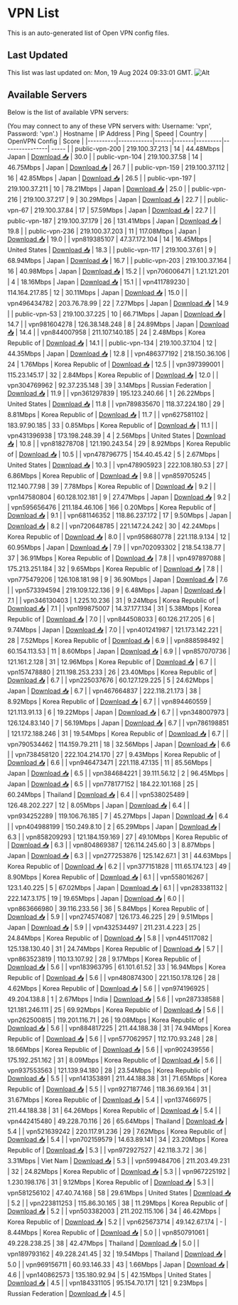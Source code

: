 # VPN List

This is an auto-generated list of Open VPN config files.

## Last Updated

This list was last updated on: Mon, 19 Aug 2024 09:33:01 GMT.
![Alt](https://repobeats.axiom.co/api/embed/186b98318ef1479477931607c1ad7d823f12451f.svg "Repobeats analytics image")

## Available Servers

Below is the list of available VPN servers:

(You may connect to any of these VPN servers with: Username: 'vpn', Password: 'vpn'.)
| Hostname | IP Address | Ping | Speed | Country | OpenVPN Config | Score |
|----------|------------|------|-------|---------|----------------| ----- |
| public-vpn-200 | 219.100.37.213 | 14 | 44.48Mbps | Japan | [Download 📥](./configs/server_0_JP.ovpn) | 30.0 |
| public-vpn-104 | 219.100.37.58 | 14 | 46.75Mbps | Japan | [Download 📥](./configs/server_1_JP.ovpn) | 26.7 |
| public-vpn-159 | 219.100.37.112 | 16 | 42.85Mbps | Japan | [Download 📥](./configs/server_2_JP.ovpn) | 26.5 |
| public-vpn-197 | 219.100.37.211 | 10 | 78.21Mbps | Japan | [Download 📥](./configs/server_3_JP.ovpn) | 25.0 |
| public-vpn-216 | 219.100.37.217 | 9 | 30.29Mbps | Japan | [Download 📥](./configs/server_4_JP.ovpn) | 22.7 |
| public-vpn-67 | 219.100.37.84 | 17 | 57.59Mbps | Japan | [Download 📥](./configs/server_5_JP.ovpn) | 22.7 |
| public-vpn-187 | 219.100.37.179 | 26 | 131.41Mbps | Japan | [Download 📥](./configs/server_6_JP.ovpn) | 19.8 |
| public-vpn-236 | 219.100.37.203 | 11 | 117.08Mbps | Japan | [Download 📥](./configs/server_7_JP.ovpn) | 19.0 |
| vpn819385107 | 47.37.172.104 | 14 | 16.45Mbps | United States | [Download 📥](./configs/server_8_US.ovpn) | 18.3 |
| public-vpn-117 | 219.100.37.61 | 9 | 68.94Mbps | Japan | [Download 📥](./configs/server_9_JP.ovpn) | 16.7 |
| public-vpn-203 | 219.100.37.164 | 16 | 40.98Mbps | Japan | [Download 📥](./configs/server_10_JP.ovpn) | 15.2 |
| vpn706006471 | 1.21.121.201 | 4 | 18.16Mbps | Japan | [Download 📥](./configs/server_11_JP.ovpn) | 15.1 |
| vpn411789230 | 114.164.217.85 | 12 | 30.11Mbps | Japan | [Download 📥](./configs/server_12_JP.ovpn) | 15.0 |
| vpn496434782 | 203.76.78.99 | 22 | 7.27Mbps | Japan | [Download 📥](./configs/server_13_JP.ovpn) | 14.9 |
| public-vpn-53 | 219.100.37.225 | 10 | 66.71Mbps | Japan | [Download 📥](./configs/server_14_JP.ovpn) | 14.7 |
| vpn981604278 | 126.38.148.248 | 8 | 24.89Mbps | Japan | [Download 📥](./configs/server_15_JP.ovpn) | 14.4 |
| vpn844007958 | 211.107.140.185 | 24 | 2.48Mbps | Korea Republic of | [Download 📥](./configs/server_16_KR.ovpn) | 14.1 |
| public-vpn-134 | 219.100.37.104 | 12 | 44.35Mbps | Japan | [Download 📥](./configs/server_17_JP.ovpn) | 12.8 |
| vpn486377192 | 218.150.36.106 | 24 | 1.76Mbps | Korea Republic of | [Download 📥](./configs/server_18_KR.ovpn) | 12.5 |
| vpn397399001 | 115.23.145.17 | 32 | 2.84Mbps | Korea Republic of | [Download 📥](./configs/server_19_KR.ovpn) | 12.0 |
| vpn304769962 | 92.37.235.148 | 39 | 3.14Mbps | Russian Federation | [Download 📥](./configs/server_20_RU.ovpn) | 11.9 |
| vpn361297839 | 195.123.240.66 | 1 | 26.22Mbps | United States | [Download 📥](./configs/server_21_US.ovpn) | 11.8 |
| vpn789835670 | 118.37.224.180 | 29 | 8.81Mbps | Korea Republic of | [Download 📥](./configs/server_22_KR.ovpn) | 11.7 |
| vpn627581102 | 183.97.90.185 | 33 | 0.85Mbps | Korea Republic of | [Download 📥](./configs/server_23_KR.ovpn) | 11.1 |
| vpn431396938 | 173.198.248.39 | 4 | 2.56Mbps | United States | [Download 📥](./configs/server_24_US.ovpn) | 10.8 |
| vpn818278708 | 121.190.243.54 | 29 | 8.92Mbps | Korea Republic of | [Download 📥](./configs/server_25_KR.ovpn) | 10.5 |
| vpn478796775 | 154.40.45.42 | 5 | 2.67Mbps | United States | [Download 📥](./configs/server_26_US.ovpn) | 10.3 |
| vpn478905923 | 222.108.180.53 | 27 | 6.86Mbps | Korea Republic of | [Download 📥](./configs/server_27_KR.ovpn) | 9.8 |
| vpn859705245 | 112.140.77.98 | 39 | 7.78Mbps | Korea Republic of | [Download 📥](./configs/server_28_KR.ovpn) | 9.2 |
| vpn147580804 | 60.128.102.181 | 9 | 27.47Mbps | Japan | [Download 📥](./configs/server_29_JP.ovpn) | 9.2 |
| vpn595656476 | 211.184.46.106 | 166 | 0.20Mbps | Korea Republic of | [Download 📥](./configs/server_30_KR.ovpn) | 9.1 |
| vpn681146352 | 118.86.237.172 | 17 | 9.50Mbps | Japan | [Download 📥](./configs/server_31_JP.ovpn) | 8.2 |
| vpn720648785 | 221.147.24.242 | 30 | 42.24Mbps | Korea Republic of | [Download 📥](./configs/server_32_KR.ovpn) | 8.0 |
| vpn958680778 | 221.118.9.134 | 12 | 60.95Mbps | Japan | [Download 📥](./configs/server_33_JP.ovpn) | 7.9 |
| vpn702093302 | 218.54.138.77 | 37 | 36.91Mbps | Korea Republic of | [Download 📥](./configs/server_34_KR.ovpn) | 7.8 |
| vpn497897088 | 175.213.251.184 | 32 | 9.65Mbps | Korea Republic of | [Download 📥](./configs/server_35_KR.ovpn) | 7.8 |
| vpn775479206 | 126.108.181.98 | 9 | 36.90Mbps | Japan | [Download 📥](./configs/server_36_JP.ovpn) | 7.6 |
| vpn573394594 | 219.109.122.136 | 9 | 6.48Mbps | Japan | [Download 📥](./configs/server_37_JP.ovpn) | 7.1 |
| vpn346130403 | 1.225.10.236 | 31 | 9.24Mbps | Korea Republic of | [Download 📥](./configs/server_38_KR.ovpn) | 7.1 |
| vpn199875007 | 14.37.177.134 | 31 | 5.38Mbps | Korea Republic of | [Download 📥](./configs/server_39_KR.ovpn) | 7.0 |
| vpn844508033 | 60.126.217.205 | 6 | 9.74Mbps | Japan | [Download 📥](./configs/server_40_JP.ovpn) | 7.0 |
| vpn401241987 | 121.173.142.221 | 28 | 7.52Mbps | Korea Republic of | [Download 📥](./configs/server_41_KR.ovpn) | 6.9 |
| vpn888598492 | 60.154.113.53 | 11 | 8.60Mbps | Japan | [Download 📥](./configs/server_42_JP.ovpn) | 6.9 |
| vpn857070736 | 121.161.2.128 | 31 | 12.96Mbps | Korea Republic of | [Download 📥](./configs/server_43_KR.ovpn) | 6.7 |
| vpn157478880 | 211.198.253.233 | 26 | 23.40Mbps | Korea Republic of | [Download 📥](./configs/server_44_KR.ovpn) | 6.7 |
| vpn225037676 | 60.127.129.225 | 5 | 24.62Mbps | Japan | [Download 📥](./configs/server_45_JP.ovpn) | 6.7 |
| vpn467664837 | 222.118.21.173 | 38 | 8.92Mbps | Korea Republic of | [Download 📥](./configs/server_46_KR.ovpn) | 6.7 |
| vpn894460559 | 121.113.91.13 | 6 | 19.22Mbps | Japan | [Download 📥](./configs/server_47_JP.ovpn) | 6.7 |
| vpn348007973 | 126.124.83.140 | 7 | 56.19Mbps | Japan | [Download 📥](./configs/server_48_JP.ovpn) | 6.7 |
| vpn786198851 | 121.172.188.246 | 31 | 19.54Mbps | Korea Republic of | [Download 📥](./configs/server_49_KR.ovpn) | 6.7 |
| vpn790534462 | 114.159.79.211 | 18 | 32.56Mbps | Japan | [Download 📥](./configs/server_50_JP.ovpn) | 6.6 |
| vpn738458120 | 222.104.214.170 | 27 | 9.43Mbps | Korea Republic of | [Download 📥](./configs/server_51_KR.ovpn) | 6.6 |
| vpn946473471 | 221.118.47.135 | 11 | 85.56Mbps | Japan | [Download 📥](./configs/server_52_JP.ovpn) | 6.5 |
| vpn384684221 | 39.111.56.12 | 2 | 96.45Mbps | Japan | [Download 📥](./configs/server_53_JP.ovpn) | 6.5 |
| vpn778177152 | 184.22.101.168 | 25 | 60.24Mbps | Thailand | [Download 📥](./configs/server_54_TH.ovpn) | 6.4 |
| vpn538025489 | 126.48.202.227 | 12 | 8.05Mbps | Japan | [Download 📥](./configs/server_55_JP.ovpn) | 6.4 |
| vpn934252289 | 119.106.76.185 | 7 | 45.27Mbps | Japan | [Download 📥](./configs/server_56_JP.ovpn) | 6.4 |
| vpn404988199 | 150.249.8.10 | 2 | 65.29Mbps | Japan | [Download 📥](./configs/server_57_JP.ovpn) | 6.3 |
| vpn858209293 | 121.184.159.169 | 27 | 49.10Mbps | Korea Republic of | [Download 📥](./configs/server_58_KR.ovpn) | 6.3 |
| vpn804869387 | 126.114.245.60 | 3 | 8.87Mbps | Japan | [Download 📥](./configs/server_59_JP.ovpn) | 6.3 |
| vpn277253876 | 125.142.67.1 | 31 | 44.63Mbps | Korea Republic of | [Download 📥](./configs/server_60_KR.ovpn) | 6.2 |
| vpn377151828 | 111.65.174.123 | 49 | 8.90Mbps | Korea Republic of | [Download 📥](./configs/server_61_KR.ovpn) | 6.1 |
| vpn558016267 | 123.1.40.225 | 5 | 67.02Mbps | Japan | [Download 📥](./configs/server_62_JP.ovpn) | 6.1 |
| vpn283381132 | 222.147.3.175 | 19 | 19.65Mbps | Japan | [Download 📥](./configs/server_63_JP.ovpn) | 6.0 |
| vpn863666980 | 39.116.233.56 | 36 | 5.84Mbps | Korea Republic of | [Download 📥](./configs/server_64_KR.ovpn) | 5.9 |
| vpn274574087 | 126.173.46.225 | 29 | 9.51Mbps | Japan | [Download 📥](./configs/server_65_JP.ovpn) | 5.9 |
| vpn432534497 | 211.231.4.223 | 25 | 24.84Mbps | Korea Republic of | [Download 📥](./configs/server_66_KR.ovpn) | 5.8 |
| vpn445117082 | 125.138.130.40 | 31 | 24.74Mbps | Korea Republic of | [Download 📥](./configs/server_67_KR.ovpn) | 5.7 |
| vpn863523819 | 110.13.107.92 | 28 | 9.17Mbps | Korea Republic of | [Download 📥](./configs/server_68_KR.ovpn) | 5.6 |
| vpn183963795 | 61.101.61.52 | 33 | 16.94Mbps | Korea Republic of | [Download 📥](./configs/server_69_KR.ovpn) | 5.6 |
| vpn480874300 | 221.150.178.126 | 28 | 4.62Mbps | Korea Republic of | [Download 📥](./configs/server_70_KR.ovpn) | 5.6 |
| vpn974196925 | 49.204.138.8 | 1 | 2.67Mbps | India | [Download 📥](./configs/server_71_IN.ovpn) | 5.6 |
| vpn287338588 | 121.181.246.111 | 25 | 69.92Mbps | Korea Republic of | [Download 📥](./configs/server_72_KR.ovpn) | 5.6 |
| vpn262500815 | 119.201.116.71 | 26 | 19.08Mbps | Korea Republic of | [Download 📥](./configs/server_73_KR.ovpn) | 5.6 |
| vpn884817225 | 211.44.188.38 | 31 | 74.94Mbps | Korea Republic of | [Download 📥](./configs/server_74_KR.ovpn) | 5.6 |
| vpn577062957 | 112.170.93.248 | 28 | 18.66Mbps | Korea Republic of | [Download 📥](./configs/server_75_KR.ovpn) | 5.6 |
| vpn902439556 | 175.192.251.162 | 31 | 8.09Mbps | Korea Republic of | [Download 📥](./configs/server_76_KR.ovpn) | 5.6 |
| vpn937553563 | 121.139.94.180 | 28 | 23.54Mbps | Korea Republic of | [Download 📥](./configs/server_77_KR.ovpn) | 5.5 |
| vpn141353891 | 211.44.188.38 | 31 | 71.65Mbps | Korea Republic of | [Download 📥](./configs/server_78_KR.ovpn) | 5.5 |
| vpn927187746 | 118.36.69.164 | 31 | 31.67Mbps | Korea Republic of | [Download 📥](./configs/server_79_KR.ovpn) | 5.4 |
| vpn137466975 | 211.44.188.38 | 31 | 64.26Mbps | Korea Republic of | [Download 📥](./configs/server_80_KR.ovpn) | 5.4 |
| vpn442415480 | 49.228.70.116 | 26 | 65.64Mbps | Thailand | [Download 📥](./configs/server_81_TH.ovpn) | 5.4 |
| vpn521639242 | 220.117.91.236 | 29 | 7.62Mbps | Korea Republic of | [Download 📥](./configs/server_82_KR.ovpn) | 5.4 |
| vpn702159579 | 14.63.89.141 | 34 | 23.20Mbps | Korea Republic of | [Download 📥](./configs/server_83_KR.ovpn) | 5.3 |
| vpn972927527 | 42.118.3.72 | 36 | 3.31Mbps | Viet Nam | [Download 📥](./configs/server_84_VN.ovpn) | 5.3 |
| vpn599484706 | 211.203.49.231 | 32 | 24.82Mbps | Korea Republic of | [Download 📥](./configs/server_85_KR.ovpn) | 5.3 |
| vpn967225192 | 1.230.198.176 | 31 | 9.12Mbps | Korea Republic of | [Download 📥](./configs/server_86_KR.ovpn) | 5.3 |
| vpn581256102 | 47.40.74.168 | 58 | 29.61Mbps | United States | [Download 📥](./configs/server_87_US.ovpn) | 5.2 |
| vpn223811253 | 115.86.30.165 | 38 | 11.29Mbps | Korea Republic of | [Download 📥](./configs/server_88_KR.ovpn) | 5.2 |
| vpn503382003 | 211.202.115.106 | 34 | 46.42Mbps | Korea Republic of | [Download 📥](./configs/server_89_KR.ovpn) | 5.2 |
| vpn625673714 | 49.142.67.174 | - | 8.44Mbps | Korea Republic of | [Download 📥](./configs/server_90_KR.ovpn) | 5.0 |
| vpn850791061 | 49.228.238.25 | 38 | 42.47Mbps | Thailand | [Download 📥](./configs/server_91_TH.ovpn) | 5.0 |
| vpn189793162 | 49.228.241.45 | 32 | 19.54Mbps | Thailand | [Download 📥](./configs/server_92_TH.ovpn) | 5.0 |
| vpn969156711 | 60.93.146.33 | 43 | 1.66Mbps | Japan | [Download 📥](./configs/server_93_JP.ovpn) | 4.6 |
| vpn140862573 | 135.180.92.94 | 5 | 42.15Mbps | United States | [Download 📥](./configs/server_94_US.ovpn) | 4.5 |
| vpn184331105 | 95.154.70.171 | 121 | 9.23Mbps | Russian Federation | [Download 📥](./configs/server_95_RU.ovpn) | 4.5 |
